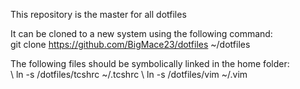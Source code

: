 This repository is the master for all dotfiles

It can be cloned to a new system using the following command:\
git clone https://github.com/BigMace23/dotfiles ~/dotfiles

The following files should be symbolically linked in the home folder:\
\   ln -s /dotfiles/tcshrc ~/.tcshrc
\   ln -s /dotfiles/vim ~/.vim
